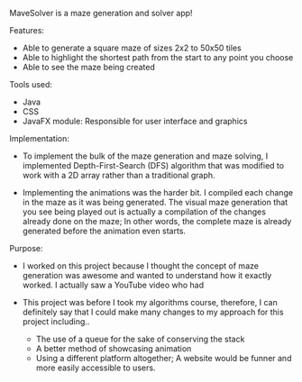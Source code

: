 
MaveSolver is a maze generation and solver app! 

Features:
- Able to generate a square maze of sizes 2x2 to 50x50 tiles
- Able to highlight the shortest path from the start to any point you choose
- Able to see the maze being created


Tools used:
- Java
- CSS
- JavaFX module: Responsible for  user interface and graphics

Implementation:
* To implement the bulk of the maze generation and maze solving, I implemented Depth-First-Search (DFS) algorithm 
that was modified to work with a 2D array rather than a traditional graph.

* Implementing the animations was the harder bit. I compiled each change in the maze as it was being generated.
The visual maze generation that you see being played out is actually a compilation of the changes already done on the maze; In other words,
the complete maze is already generated before the animation even starts.


Purpose:
* I worked on this project because I thought the concept of maze generation was awesome and wanted to understand
how  it exactly worked. I actually saw a YouTube video who had

* This project was before I took my algorithms course, therefore, I can definitely say that I could make many changes
to my approach for this project including.. 
  * The use of a queue for the sake of conserving the stack
  * A better method of showcasing animation
  * Using a different platform altogether; A website would be funner and more easily accessible to users.
